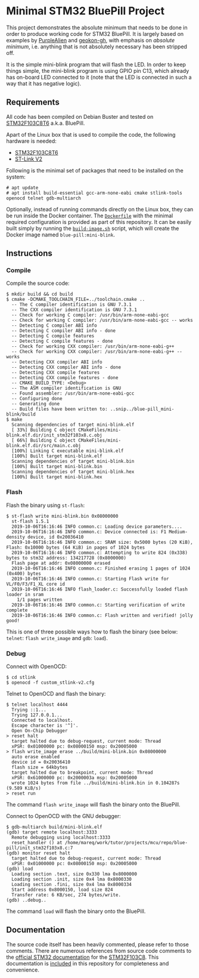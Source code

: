 # Minimal STM32 BluePill Project

This project demonstrates the absolute minimum that needs to be done in order to produce working code for STM32 BluePill. It is largely based on examples by [PurpleAlien](https://github.com/PurpleAlien/stm32-minimal) and [geokon-gh](https://github.com/geokon-gh/bluepill), with emphasis on *absolute minimum*, i.e. anything that is not absolutely necessary has been stripped off.

It is the simple mini-blink program that will flash the LED. In order to keep things simple, the mini-blink program is using GPIO pin C13, which already has on-board LED connected to it (note that the LED is connected in such a way that it has negative logic).


## Requirements

All code has been compiled on Debian Buster and tested on [STM32F103C8T6](https://stm32-base.org/boards/STM32F103C8T6-Blue-Pill.html) a.k.a. BluePill.

Apart of the Linux box that is used to compile the code, the following hardware is needed:
* [STM32F103C8T6](https://stm32-base.org/boards/STM32F103C8T6-Blue-Pill.html)
* [ST-Link V2](https://www.ebay.com/itm/1PCS-ST-Link-V2-mini-STM8-STM32-STLINK-simulator-download-programming-With-Cover/183686668313)

Following is the minimal set of packages that need to be installed on the system:
```
# apt update
# apt install build-essential gcc-arm-none-eabi cmake stlink-tools openocd telnet gdb-multiarch
```

Optionally, instead of running commands directly on the Linux box, they can be run inside the Docker container. The [`Dockerfile`](./docker/Dockerfile) with the minimal required configuration is provided as part of this repository. It can be easily built simply by running the [`build-image.sh`](./docker/build-image.sh) script, which will create the Docker image named `blue-pill:mini-blink`.


## Instructions

### Compile

Compile the source code:
```
$ mkdir build && cd build
$ cmake -DCMAKE_TOOLCHAIN_FILE=../toolchain.cmake ..
  -- The C compiler identification is GNU 7.3.1
  -- The CXX compiler identification is GNU 7.3.1
  -- Check for working C compiler: /usr/bin/arm-none-eabi-gcc
  -- Check for working C compiler: /usr/bin/arm-none-eabi-gcc -- works
  -- Detecting C compiler ABI info
  -- Detecting C compiler ABI info - done
  -- Detecting C compile features
  -- Detecting C compile features - done
  -- Check for working CXX compiler: /usr/bin/arm-none-eabi-g++
  -- Check for working CXX compiler: /usr/bin/arm-none-eabi-g++ -- works
  -- Detecting CXX compiler ABI info
  -- Detecting CXX compiler ABI info - done
  -- Detecting CXX compile features
  -- Detecting CXX compile features - done
  -- CMAKE_BUILD_TYPE: <Debug>
  -- The ASM compiler identification is GNU
  -- Found assembler: /usr/bin/arm-none-eabi-gcc
  -- Configuring done
  -- Generating done
  -- Build files have been written to: ..snip../blue-pill_mini-blink/build
$ make
  Scanning dependencies of target mini-blink.elf
  [ 33%] Building C object CMakeFiles/mini-blink.elf.dir/init_stm32f103x8.c.obj
  [ 66%] Building C object CMakeFiles/mini-blink.elf.dir/src/main.c.obj
  [100%] Linking C executable mini-blink.elf
  [100%] Built target mini-blink.elf
  Scanning dependencies of target mini-blink.bin
  [100%] Built target mini-blink.bin
  Scanning dependencies of target mini-blink.hex
  [100%] Built target mini-blink.hex
```

### Flash

Flash the binary using `st-flash`:
```
$ st-flash write mini-blink.bin 0x08000000
  st-flash 1.5.1
  2019-10-06T16:16:46 INFO common.c: Loading device parameters....
  2019-10-06T16:16:46 INFO common.c: Device connected is: F1 Medium-density device, id 0x20036410
  2019-10-06T16:16:46 INFO common.c: SRAM size: 0x5000 bytes (20 KiB), Flash: 0x10000 bytes (64 KiB) in pages of 1024 bytes
  2019-10-06T16:16:46 INFO common.c: Attempting to write 824 (0x338) bytes to stm32 address: 134217728 (0x8000000)
  Flash page at addr: 0x08000000 erased
  2019-10-06T16:16:46 INFO common.c: Finished erasing 1 pages of 1024 (0x400) bytes
  2019-10-06T16:16:46 INFO common.c: Starting Flash write for VL/F0/F3/F1_XL core id
  2019-10-06T16:16:46 INFO flash_loader.c: Successfully loaded flash loader in sram
    1/1 pages written
  2019-10-06T16:16:46 INFO common.c: Starting verification of write complete
  2019-10-06T16:16:46 INFO common.c: Flash written and verified! jolly good!
```
This is one of three possible ways how to flash the binary (see below: `telnet`: `flash write_image` and `gdb`: `load`).

### Debug

Connect with OpenOCD:
```
$ cd stlink
$ openocd -f custom_stlink-v2.cfg
```

Telnet to OpenOCD and flash the binary:
```
$ telnet localhost 4444
  Trying ::1...
  Trying 127.0.0.1...
  Connected to localhost.
  Escape character is '^]'.
  Open On-Chip Debugger
> reset halt
  target halted due to debug-request, current mode: Thread
  xPSR: 0x01000000 pc: 0x08000150 msp: 0x20005000
> flash write_image erase ../build/mini-blink.bin 0x08000000
  auto erase enabled
  device id = 0x20036410
  flash size = 64kbytes
  target halted due to breakpoint, current mode: Thread
  xPSR: 0x61000000 pc: 0x2000003a msp: 0x20005000
  wrote 1024 bytes from file ../build/mini-blink.bin in 0.104287s (9.589 KiB/s)
> reset run
```
The command `flash write_image` will flash the binary onto the BluePill.

Connect to OpenOCD with the GNU debugger:
```
$ gdb-multiarch build/mini-blink.elf
(gdb) target remote localhost:3333
  Remote debugging using localhost:3333
  reset_handler () at /home/mareq/work/tutor/projects/mcu/repo/blue-pill/init_stm32f103x8.c:7
(gdb) monitor reset halt
  target halted due to debug-request, current mode: Thread
  xPSR: 0x01000000 pc: 0x08000150 msp: 0x20005000
(gdb) load
  Loading section .text, size 0x330 lma 0x8000000
  Loading section .init, size 0x4 lma 0x8000330
  Loading section .fini, size 0x4 lma 0x8000334
  Start address 0x8000150, load size 824
  Transfer rate: 6 KB/sec, 274 bytes/write.
(gdb) ..debug..
```
The command `load` will flash the binary onto the BluePill.


## Documentation

The source code itself has been heavily commented, please refer to those comments. There are numerous references from source code comments to the [official STM32 documentation](https://www.st.com/content/ccc/resource/technical/document/reference_manual/59/b9/ba/7f/11/af/43/d5/CD00171190.pdf/files/CD00171190.pdf/jcr:content/translations/en.CD00171190.pdf) for the [STM32F103C8](https://www.st.com/content/st_com/en/products/microcontrollers-microprocessors/stm32-32-bit-arm-cortex-mcus/stm32-mainstream-mcus/stm32f1-series/stm32f103/stm32f103c8.html#resource). This documentation is [included](./documents/stm32f103xx.pdf) in this repository for completeness and convenience.


